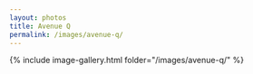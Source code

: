 ```yaml
---
layout: photos
title: Avenue Q
permalink: /images/avenue-q/
---
```

{% include image-gallery.html folder="/images/avenue-q/" %}
